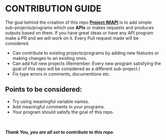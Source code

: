 # CONTRIBUTION GUIDE

The goal behind the creation of this repo [**Project IMAPI**](https://github.com/Mayuresh-22/IMAPI/) is to add simple sub-projects/programs which use **APIs**
or makes requests and produces outputs based on them.
If you have great ideas or have any API program make a PR and we will work on it. Every Pull request made will be considered.


- Can contribute to existing projects/programs by adding new features or making changes to an existing ones.
- Can add full new projects (Remember: Every new program satisfying the goal of this repo will be considered as a different sub-project.)
- Fix type errors in comments, documentions etc.

## Points to be considered: 
- Try using meaningful variable names.
- Add meaningful comments in your programs.
- Your program should satisfy the goal of this repo.

<br></br>
***Thank You, you are all set to contribute to this repo.***
